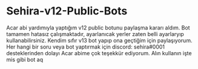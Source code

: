# Sehira-v12-Public-Bots
Acar abi yardımıyla yaptığım v12 public botunu paylaşma kararı aldım.
Bot tamamen hatasız çalışmaktadır, ayarlanıcak yerler zaten belli ayarlaryıp kullanabilirsiniz. Kendim sıfır v13 bot yapıp ona geçtiğim için paylaşıyorum. Her hangi bir soru veya bot yaptırmak için discord: sehira#0001 desteklerinden dolayı Acar abime çok teşekkür ediyorum.
Alın kullanın işte mis gibi bot aq 
